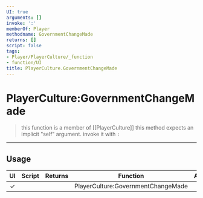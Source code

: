 ```yaml
---
UI: true
arguments: []
invoke: ':'
memberOf: Player
methodname: GovernmentChangeMade
returns: []
script: false
tags:
- Player/PlayerCulture/_function
- function/UI
title: PlayerCulture.GovernmentChangeMade
---
```

# PlayerCulture:GovernmentChangeMade
> this function is a member of [[PlayerCulture]]
> this method expects an implicit "self" argument. invoke it with `:`
-----
## Usage
|  UI | Script | Returns | Function | Arguments |
|:---:|:------:|-------:|:--------:|:---------|
|✓| ||PlayerCulture:GovernmentChangeMade||
